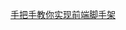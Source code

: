 [手把手教你实现前端脚手架](https://www.bilibili.com/video/BV14o4y1T7Ra/?spm_id_from=333.1007.tianma.4-1-11.click&vd_source=3d9e9a0e7677ae790c38995a8e2d121a)